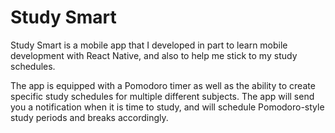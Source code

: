 # Study Smart

Study Smart is a mobile app that I developed in part to learn mobile development with React Native, and also to help me stick to my study schedules. 

The app is equipped with a Pomodoro timer as well as the ability to create specific study schedules for multiple different subjects. The app will send you a notification when it is time to study, and will schedule Pomodoro-style study periods and breaks accordingly. 
